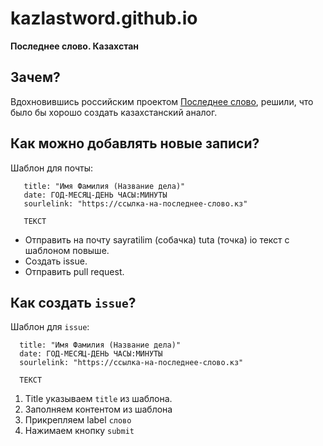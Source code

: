 # kazlastword.github.io

**Последнее слово. Казахстан**

## Зачем?

Вдохновившись российским проектом [Последнее слово](https://lastword.pythonanywhere.com), решили, что было бы хорошо создать казахстанский аналог.


## Как можно добавлять новые записи?
 Шаблон для почты:
 ```
    title: "Имя Фамилия (Название дела)"
    date: ГОД-МЕСЯЦ-ДЕНЬ ЧАСЫ:МИНУТЫ
    sourlelink: "https://ссылка-на-последнее-слово.кз"
    
    ТЕКСТ
  ```
 - Отправить на почту sayratilim (собачка) tuta (точка) io текст с шаблоном повыше.
 - Создать issue.
 - Отправить pull request.
 



## Как создать `issue`?
 Шаблон для `issue`:
 ```
   title: "Имя Фамилия (Название дела)"
   date: ГОД-МЕСЯЦ-ДЕНЬ ЧАСЫ:МИНУТЫ
   sourlelink: "https://ссылка-на-последнее-слово.кз"
   
   ТЕКСТ
 ```
 1) Title указываем `title` из шаблона.
 2) Заполняем контентом из шаблона
 3) Прикрепляем label `слово`
 4) Нажимаем кнопку `submit`
